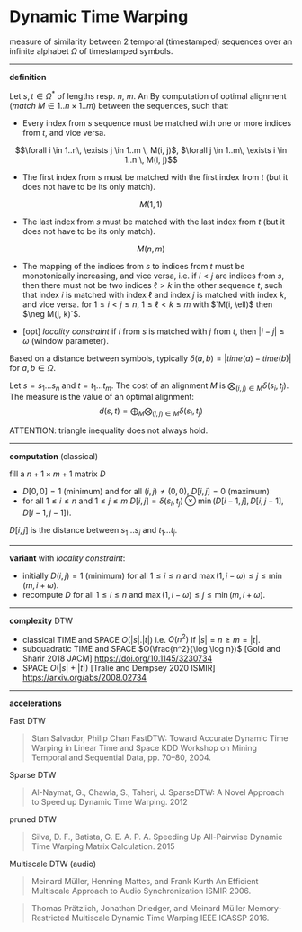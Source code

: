 # Dynamic Time Warping

measure of similarity between 2 temporal (timestamped) sequences 
over an infinite alphabet $`\Omega`$ of timestamped symbols.


---
**definition**

Let $`s, t \in \Omega^*`$ of lengths resp. $`n`$, $`m`$.
An By computation of optimal alignment (*match* $`M \in 1..n \times 1..m`$) between the sequences, such that:

- Every index from $s$ sequence must be matched with one or more indices from $t$, and vice versa.
```math
\forall i \in 1..n\, \exists j \in 1..m \, M(i, j)$, $\forall j \in 1..m\, \exists i \in 1..n \, M(i, j)
```
  
- The first index from $s$ must be matched with the first index from $`t`$ (but it does not have to be its only match).
```math
M(1,1)
```

- The last index from $s$ must be matched with the last index from $`t`$ (but it does not have to be its only match).
```math
M(n,m)
```

- The mapping of the indices from $`s`$ to indices from $t$ must be monotonically increasing, and vice versa, 
  i.e. if $`i < j`$ are indices from $`s`$, then there must not be two indices $`\ell > k`$ in the other sequence $`t`$, such that index $`i`$ is matched with index $\ell$ and index $j$ is matched with index $k$, and vice versa.
   for $`1 \leq i < j \leq n`$, $`1 \leq \ell < k \leq m`$ with $`M(i, \ell)$ then $\neg M(j, k)`$.

- [opt] *locality constraint*
  if $i$ from $s$ is matched with $j$ from $t$, then $|i - j| \leq \omega$ (window parameter).
  

Based on a distance between symbols, 
typically $\delta(a, b) = |time(a) - time(b)|$ for $a, b \in \Omega$.

Let $s = s_1... s_n$ and $t = t_1 ... t_m$.
The cost of an alignment $M$ is $\bigotimes_{(i, j) \in M} \delta(s_i, t_j)$.
The measure is the value of an optimal alignment:
$$d(s, t) = \bigoplus_M \bigotimes_{(i, j) \in M} \delta(s_i, t_j)$$

ATTENTION: triangle inequality does not always hold.


---
**computation** (classical)

fill a $n+1 \times m+1$ matrix $D$
- $D[0, 0] = 1$ (minimum) and for all $(i, j) \neq (0, 0)$, $D[i, j] = 0$ (maximum)
- for all $1 \leq i \leq n$ and $1 \leq j \leq m$
  $D[i, j] = \delta(s_i, t_j) \otimes \min (D[i-1, j], D[i, j-1], D[i-1, j-1])$.

$D[i, j]$ is the distance between $s_1... s_i$ and $t_1 ... t_j$.

---
**variant** with *locality constraint*:
- initially $D(i, j) = 1$ (minimum) for all $1 \leq i \leq n$ and $\max(1, i-\omega) \leq j \leq \min(m, i+\omega)$. 
- recompute $D$ for all $1 \leq i \leq n$ and $\max(1, i-\omega) \leq j \leq \min(m, i+\omega)$. 

---
**complexity** DTW

- classical TIME and SPACE $O(|s| . |t|)$ i.e. $O(n^2)$ if $|s| = n \geq m = |t|$.
- subquadratic TIME and SPACE $O(\frac{n^2}{\log \log n})$ [Gold and Sharir 2018 JACM]
  https://doi.org/10.1145/3230734
- SPACE $O(|s| + |t|)$ [Tralie and Dempsey 2020 ISMIR]
  https://arxiv.org/abs/2008.02734


---
**accelerations**

Fast DTW
> Stan Salvador, Philip Chan
> FastDTW: Toward Accurate Dynamic Time Warping in Linear Time and Space
> KDD Workshop on Mining Temporal and Sequential Data, pp. 70–80, 2004.

Sparse DTW
> Al-Naymat, G., Chawla, S., Taheri, J.
> SparseDTW: A Novel Approach to Speed up Dynamic Time Warping.
> 2012

pruned DTW
> Silva, D. F., Batista, G. E. A. P. A.
> Speeding Up All-Pairwise Dynamic Time Warping Matrix Calculation.
> 2015


Multiscale DTW (audio)
> Meinard Müller, Henning Mattes, and Frank Kurth
> An Efficient Multiscale Approach to Audio Synchronization
> ISMIR 2006.

> Thomas Prätzlich, Jonathan Driedger, and Meinard Müller 
> Memory-Restricted Multiscale Dynamic Time Warping
> IEEE ICASSP 2016.


